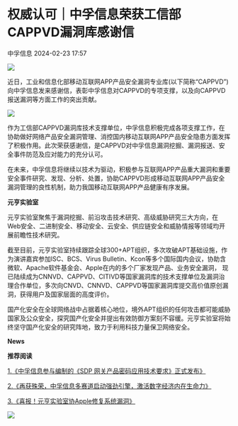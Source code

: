 #  权威认可｜中孚信息荣获工信部CAPPVD漏洞库感谢信   
 中孚信息   2024-02-23 17:57  
  
![](https://mmbiz.qpic.cn/sz_mmbiz_png/MtOqNBArwsgksbSL5HRbh4OicBiaZFXsQiaElG7bPuKl8CicIzWevRlAcTULEbLw8cgNcBVcPTg5xRLcj4ZjEh004w/640?wx_fmt=png "")  
  
近日，工业和信息化部移动互联网APP产品安全漏洞专业库(以下简称“CAPPVD”)向中孚信息发来感谢信，表彰中孚信息对CAPPVD的专项支撑，以及向CAPPVD报送漏洞等方面工作的突出贡献。  
  
![](https://mmbiz.qpic.cn/sz_mmbiz_png/C9oq4Obm17Zkvx69DWib6PsdDlsEyoJ7fFAj9zd3icOTEbKhpnLmohxs9jMEynkFg0gTsYpXOriaQEsia2wsykHQIA/640?wx_fmt=png "")  
  
作为工信部CAPPVD漏洞库技术支撑单位，中孚信息积极完成各项支撑工作，在协助做好网络产品安全漏洞管理、消控国内移动互联网APP产品安全隐患方面发挥了积极作用。此次荣获感谢信，是CAPPVD对中孚信息漏洞挖掘、漏洞报送、安全事件防范及应对能力的充分认可。  
  
在未来，中孚信息将继续以技术为驱动，积极参与互联网APP产品重大漏洞和重要安全事件研究、发现、分析、处置，协助CAPPVD形成移动互联网APP产品安全漏洞管理的良性机制，助力我国移动互联网APP产品健康有序发展。  
  
**元亨实验室**  
  
  
元亨实验室聚焦于漏洞挖掘、前沿攻击技术研究、高级威胁研究三大方向，在Web安全、二进制安全、移动安全、云安全、供应链安全和威胁情报等领域均开展前瞻性技术研究。  
  
截至目前，元亨实验室持续跟踪全球300+APT组织，多次攻破APT基础设施，作为演讲嘉宾参加ISC、BCS、Virus Bulletin、Kcon等多个国际国内会议，协助含微软、Apache软件基金会、Apple在内的多个厂家发现产品、业务安全漏洞， 现已陆续成为CNNVD、CAPPVD、CITIVD等国家漏洞库的技术支撑单位及漏洞治理合作单位，多次向CNVD、CNNVD、CAPPVD等国家漏洞库提交高价值原创漏洞，获得用户及国家层面的高度评价。  
  
国产化安全在全球网络战中占据着核心地位，境外APT组织的任何攻击都可能威胁国家及公众安全，探究国产化安全并提出有效防御方案刻不容缓。元亨实验室将始终坚守国产化安全的研究阵地，致力于利用科技力量保卫网络安全。  
  
  
**News**  
  
**推荐阅读**  
  
[1.《中孚信息参与编制的《SDP 网关产品密码应用技术要求》正式发布》](https://mp.weixin.qq.com/s?__biz=MzAxMjE1MDY0NA==&mid=2247507389&idx=1&sn=b8e0e2c56056b80c9465e83d0ee3fbb1&chksm=9bb4afa6acc326b06afcfab8178b9e25339869a46b5d3541479dbe35e9248be71139f6da37c1&scene=21#wechat_redirect)  
  
  
[2.《再获殊荣，中孚信息多赛道启动强劲引擎，激活数字经济内在生命力》](https://mp.weixin.qq.com/s?__biz=MzAxMjE1MDY0NA==&mid=2247507316&idx=1&sn=f8853265184ee508d85799ec713dc5d7&chksm=9bb4af6facc3267958d5e2904f8ed9e3ff7b4d856e1d0b8dc3fb88df108293f7a512d024532e&scene=21#wechat_redirect)  
  
  
[3.《喜报！元亨实验室协Apple修复系统漏洞》](https://mp.weixin.qq.com/s?__biz=MzAxMjE1MDY0NA==&mid=2247507307&idx=1&sn=2dfb70db03ed414842968a15c0669056&chksm=9bb4af70acc326661afec3223447cd7afc1242ad9217c4e7352e9320be2dffe220a5b7313bdb&scene=21#wechat_redirect)  
  
  
  
![](https://mmbiz.qpic.cn/sz_mmbiz_gif/C9oq4Obm17Zkvx69DWib6PsdDlsEyoJ7fXKsib40jpUY9I9w13eJEOcShiackY0icJlwXZWBE8Ckico3eicaSKqS7UCA/640?wx_fmt=gif "")  
  
  
